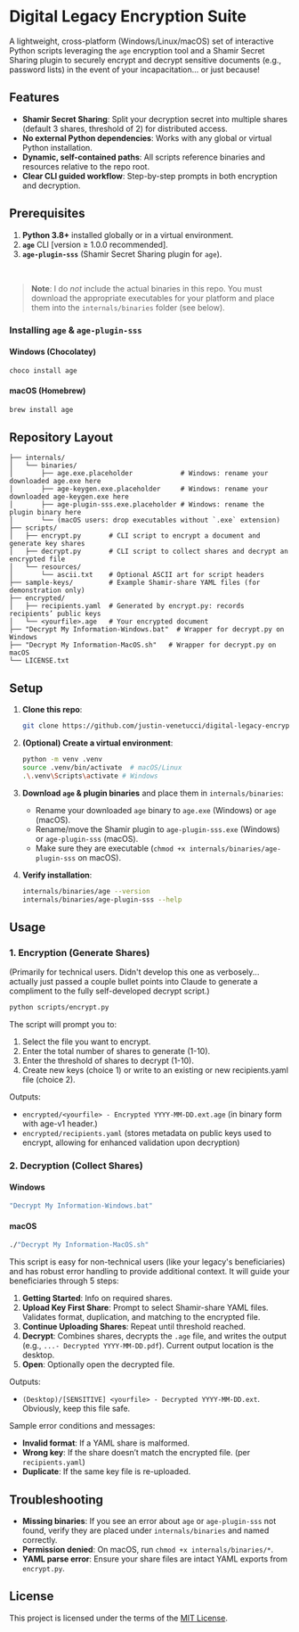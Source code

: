 # Digital Legacy Encryption Suite

A lightweight, cross-platform (Windows/Linux/macOS) set of interactive Python scripts leveraging the `age` encryption tool and a Shamir Secret Sharing plugin to securely encrypt and decrypt sensitive documents (e.g., password lists) in the event of your incapacitation... or just because!

## Features

* **Shamir Secret Sharing**: Split your decryption secret into multiple shares (default 3 shares, threshold of 2) for distributed access.
* **No external Python dependencies**: Works with any global or virtual Python installation.
* **Dynamic, self-contained paths**: All scripts reference binaries and resources relative to the repo root.
* **Clear CLI guided workflow**: Step-by-step prompts in both encryption and decryption.

## Prerequisites

1. **Python 3.8+** installed globally or in a virtual environment.
2. **`age`** CLI [version ≥ 1.0.0 recommended].
3. **`age-plugin-sss`** (Shamir Secret Sharing plugin for `age`).

&nbsp;
> **Note**: I do *not* include the actual binaries in this repo. You must download the appropriate executables for your platform and place them into the `internals/binaries` folder (see below).

### Installing `age` & `age-plugin-sss`

#### Windows (Chocolatey)

```powershell
choco install age
```

#### macOS (Homebrew)

```bash
brew install age
```

## Repository Layout

```
├── internals/
│   └── binaries/
│       ├── age.exe.placeholder            # Windows: rename your downloaded age.exe here
│       ├── age-keygen.exe.placeholder     # Windows: rename your downloaded age-keygen.exe here
│       ├── age-plugin-sss.exe.placeholder # Windows: rename the plugin binary here
│       └── (macOS users: drop executables without `.exe` extension)
├── scripts/
│   ├── encrypt.py       # CLI script to encrypt a document and generate key shares
│   ├── decrypt.py       # CLI script to collect shares and decrypt an encrypted file
│   └── resources/
│       └── ascii.txt    # Optional ASCII art for script headers
├── sample-keys/         # Example Shamir-share YAML files (for demonstration only)
├── encrypted/
│   ├── recipients.yaml  # Generated by encrypt.py: records recipients’ public keys
│   └── <yourfile>.age   # Your encrypted document
├── "Decrypt My Information-Windows.bat"  # Wrapper for decrypt.py on Windows
├── "Decrypt My Information-MacOS.sh"   # Wrapper for decrypt.py on macOS
└── LICENSE.txt
```

## Setup

1. **Clone this repo**:

    ```bash
    git clone https://github.com/justin-venetucci/digital-legacy-encryption.git cd digital-legacy-encryption
    ```

2. **(Optional) Create a virtual environment**:

    ```bash
    python -m venv .venv
    source .venv/bin/activate  # macOS/Linux
    .\.venv\Scripts\activate # Windows
    ```

3. **Download `age` & plugin binaries** and place them in `internals/binaries`:

   * Rename your downloaded `age` binary to `age.exe` (Windows) or `age` (macOS).
   * Rename/move the Shamir plugin to `age-plugin-sss.exe` (Windows) or `age-plugin-sss` (macOS).
   * Make sure they are executable (`chmod +x internals/binaries/age-plugin-sss` on macOS).

4. **Verify installation**:

    ```bash
    internals/binaries/age --version
    internals/binaries/age-plugin-sss --help
    ```

## Usage

### 1. Encryption (Generate Shares)

(Primarily for technical users. Didn't develop this one as verbosely... actually just passed a couple bullet points into Claude to generate a compliment to the fully self-developed decrypt script.)

```bash
python scripts/encrypt.py
````

The script will prompt you to:

1. Select the file you want to encrypt.
2. Enter the total number of shares to generate (1-10).
3. Enter the threshold of shares to decrypt (1-10).
4. Create new keys (choice 1) or write to an existing or new recipients.yaml file (choice 2).

Outputs:

* `encrypted/<yourfile> - Encrypted YYYY-MM-DD.ext.age` (in binary form with age-v1 header.)
* `encrypted/recipients.yaml` (stores metadata on public keys used to encrypt, allowing for enhanced validation upon decryption)

### 2. Decryption (Collect Shares)

#### Windows

```powershell
"Decrypt My Information-Windows.bat"
```

#### macOS

```bash
./"Decrypt My Information-MacOS.sh"
```

This script is easy for non-technical users (like your legacy's beneficiaries) and has robust error handling to provide additional context. It will guide your beneficiaries through 5 steps:

1. **Getting Started**: Info on required shares.
2. **Upload Key First Share**: Prompt to select Shamir-share YAML files. Validates format, duplication, and matching to the encrypted file.
3. **Continue Uploading Shares**: Repeat until threshold reached.
4. **Decrypt**: Combines shares, decrypts the `.age` file, and writes the output (e.g., `...- Decrypted YYYY-MM-DD.pdf`). Current output location is the desktop.
5. **Open**: Optionally open the decrypted file.

Outputs:

* `(Desktop)/[SENSITIVE] <yourfile> - Decrypted YYYY-MM-DD.ext`. Obviously, keep this file safe.

Sample error conditions and messages:

* **Invalid format**: If a YAML share is malformed.
* **Wrong key**: If the share doesn’t match the encrypted file. (per `recipients.yaml`)
* **Duplicate**: If the same key file is re-uploaded.

## Troubleshooting

* **Missing binaries**: If you see an error about `age` or `age-plugin-sss` not found, verify they are placed under `internals/binaries` and named correctly.
* **Permission denied**: On macOS, run `chmod +x internals/binaries/*`.
* **YAML parse error**: Ensure your share files are intact YAML exports from `encrypt.py`.

## License

This project is licensed under the terms of the [MIT License](LICENSE.txt).

